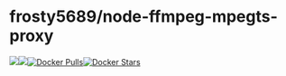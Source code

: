 [hub]: https://hub.docker.com/r/frosty5689/node-ffmpeg-mpegts-proxy/

# frosty5689/node-ffmpeg-mpegts-proxy
[![](https://images.microbadger.com/badges/version/frosty5689/node-ffmpeg-mpegts-proxy.svg)](https://microbadger.com/images/frosty5689/node-ffmpeg-mpegts-proxy "Get your own version badge on microbadger.com")[![](https://images.microbadger.com/badges/image/frosty5689/node-ffmpeg-mpegts-proxy.svg)](https://microbadger.com/images/frosty5689/node-ffmpeg-mpegts-proxy "Get your own image badge on microbadger.com")[![Docker Pulls](https://img.shields.io/docker/pulls/frosty5689/node-ffmpeg-mpegts-proxy.svg)][hub][![Docker Stars](https://img.shields.io/docker/stars/frosty5689/node-ffmpeg-mpegts-proxy.svg)][hub]

